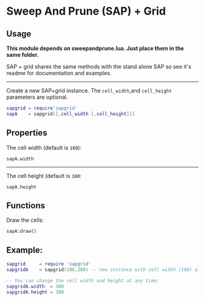# Sweep And Prune (SAP) + Grid

## Usage

**This module depends on sweepandprune.lua. Just place them in the same folder.**

SAP + grid shares the same methods with the stand alone SAP so see it's readme for documentation and examples.

---
Create a new SAP+grid instance. The `cell_width`,and `cell_height` parameters are optional.

````lua
sapgrid = require'sapgrid'
sapA    = sapgrid([,cell_width [,cell_height]])
````

## Properties

The cell width (default is `100`):

`sapA.width`

---
The cell height (default is `100`:

`sapA.height`

## Functions

Draw the cells:

`sapA:draw()`

## Example:
	
````lua
sapgrid		= require 'sapgrid'
sapgridA	= sapgrid(100,200) -- new instance with cell width (100) along the x-axis and cell height (200) along the y-axis

-- You can change the cell width and height at any time:
sapgridA.width  = 300
sapgridA.height = 300
````